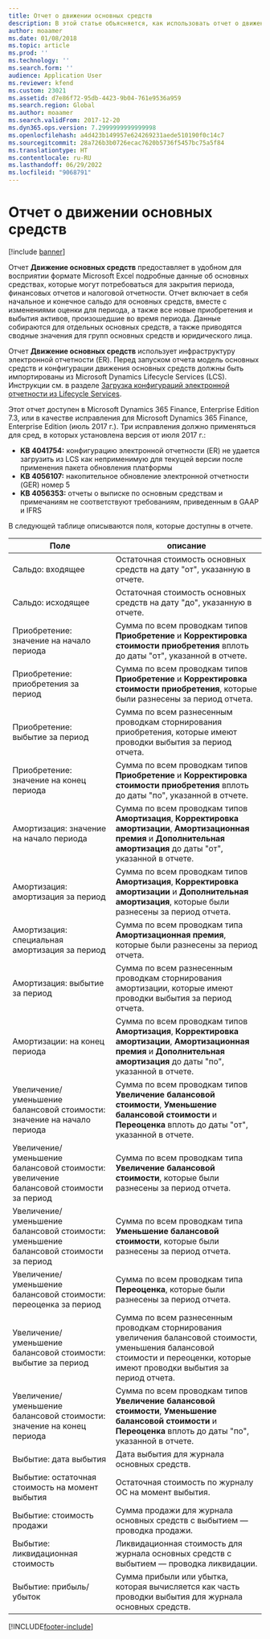 ```yaml
---
title: Отчет о движении основных средств
description: В этой статье объясняется, как использовать отчет о движении основных средств.
author: moaamer
ms.date: 01/08/2018
ms.topic: article
ms.prod: ''
ms.technology: ''
ms.search.form: ''
audience: Application User
ms.reviewer: kfend
ms.custom: 23021
ms.assetid: d7e86f72-95db-4423-9b04-761e9536a959
ms.search.region: Global
ms.author: moaamer
ms.search.validFrom: 2017-12-20
ms.dyn365.ops.version: 7.2999999999999998
ms.openlocfilehash: a4d423b149957e624269231aede510190f0c14c7
ms.sourcegitcommit: 28a726b3b0726ecac7620b5736f5457bc75a5f84
ms.translationtype: HT
ms.contentlocale: ru-RU
ms.lasthandoff: 06/29/2022
ms.locfileid: "9068791"
---
```

# <a name="fixed-assets-roll-forward-report"></a>Отчет о движении основных средств

[!include [banner](../includes/banner.md)]

Отчет **Движение основных средств** предоставляет в удобном для восприятии формате Microsoft Excel подробные данные об основных средствах, которые могут потребоваться для закрытия периода, финансовых отчетов и налоговой отчетности. Отчет включает в себя начальное и конечное сальдо для основных средств, вместе с изменениями оценки для периода, а также все новые приобретения и выбытия активов, произошедшие во время периода. Данные собираются для отдельных основных средств, а также приводятся сводные значения для групп основных средств и юридического лица.

Отчет **Движение основных средств** использует инфраструктуру электронной отчетности (ER). Перед запуском отчета модель основных средств и конфигурации движения основных средств должны быть импортированы из Microsoft Dynamics Lifecycle Services (LCS). Инструкции см. в разделе [Загрузка конфигураций электронной отчетности из Lifecycle Services](/dynamics365/unified-operations/dev-itpro/analytics/download-electronic-reporting-configuration-lcs).

Этот отчет доступен в Microsoft Dynamics 365 Finance, Enterprise Edition 7.3, или в качестве исправления для Microsoft Dynamics 365 Finance, Enterprise Edition (июль 2017 г.). Три исправления должно применяться для сред, в которых установлена версия от июля 2017 г.:

- **KB 4041754:** конфигурацию электронной отчетности (ER) не удается загрузить из LCS как неприменимую для текущей версии после применения пакета обновления платформы
- **KB 4056107:** накопительное обновление электронной отчетности (GER) номер 5
- **KB 4056353:** отчеты о выписке по основным средствам и примечаниям не соответствуют требованиям, приведенным в GAAP и IFRS

В следующей таблице описываются поля, которые доступны в отчете.


|                    Поле                    |                                                                                                                                описание                                                                                                                                |
|---------------------------------------------|---------------------------------------------------------------------------------------------------------------------------------------------------------------------------------------------------------------------------------------------------------------------------|
|              Сальдо: входящее              |                                                                                           Остаточная стоимость основных средств на дату "от", указанную в отчете.                                                                                           |
|              Сальдо: исходящее              |                                                                                            Остаточная стоимость основных средств на дату "до", указанную в отчете.                                                                                            |
|         Приобретение: значение на начало периода         |                                                 Сумма по всем проводкам типов <strong>Приобретение</strong> и <strong>Корректировка стоимости приобретения</strong> вплоть до даты "от", указанной в отчете.                                                  |
|      Приобретение: приобретения за период      |                                                 Сумма по всем проводкам типов <strong>Приобретение</strong> и <strong>Корректировка стоимости приобретения</strong>, которые были разнесены за период отчета.                                                  |
|       Приобретение: выбытие за период        |                                                                        Сумма по всем разнесенным проводкам сторнирования приобретения, которые имеют проводки выбытия за период отчета.                                                                        |
|         Приобретение: значение на конец периода         |                                                  Сумма по всем проводкам типов <strong>Приобретение</strong> и <strong>Корректировка стоимости приобретения</strong> вплоть до даты "по", указанной в отчете.                                                   |
|        Амортизация: значение на начало периода         | Сумма по всем проводкам типов <strong>Амортизация</strong>, <strong>Корректировка амортизации</strong>, <strong>Амортизационная премия</strong> и <strong>Дополнительная амортизация</strong> до даты "от", указанной в отчете. |
|     Амортизация: амортизация за период     |                         Сумма по всем проводкам типов <strong>Амортизация</strong>, <strong>Корректировка амортизации</strong> и <strong>Дополнительная амортизация</strong>, которые были разнесены за период отчета.                          |
| Амортизация: специальная амортизация за период |                                                              Сумма по всем проводкам типа <strong>Амортизационная премия</strong>, которые были разнесены за период отчета.                                                               |
|       Амортизация: выбытие за период       |                                                                       Сумма по всем разнесенным проводкам сторнирования амортизации, которые имеют проводки выбытия за период отчета.                                                                        |
|        Амортизации: на конец периода         |  Сумма по всем проводкам типов <strong>Амортизация</strong>, <strong>Корректировка амортизации</strong>, <strong>Амортизационная премия</strong> и <strong>Дополнительная амортизация</strong> до даты "по", указанной в отчете.  |
|    Увеличение/уменьшение балансовой стоимости: значение на начало периода     |                              Сумма по всем проводкам типов <strong>Увеличение балансовой стоимости</strong>, <strong>Уменьшение балансовой стоимости</strong> и <strong>Переоценка</strong> вплоть до даты "от", указанной в отчете.                               |
|   Увеличение/уменьшение балансовой стоимости: увеличение балансовой стоимости за период   |                                                                    Сумма по всем проводкам типа <strong>Увеличение балансовой стоимости</strong>, которые были разнесены за период отчета.                                                                    |
|  Увеличение/уменьшение балансовой стоимости: уменьшение балансовой стоимости за период  |                                                                   Сумма по всем проводкам типа <strong>Уменьшение балансовой стоимости</strong>, которые были разнесены за период отчета.                                                                   |
| Увеличение/уменьшение балансовой стоимости: переоценка за период  |                                                                        Сумма по всем проводкам типа <strong>Переоценка</strong>, которые были разнесены за период отчета.                                                                        |
|   Увеличение/уменьшение балансовой стоимости: выбытие за период   |                                                           Сумма по всем разнесенным проводкам сторнирования увеличения балансовой стоимости, уменьшения балансовой стоимости и переоценки, которые имеют проводки выбытия за период отчета.                                                           |
|    Увеличение/уменьшение балансовой стоимости: значение на конец периода     |                               Сумма по всем проводкам типов <strong>Увеличение балансовой стоимости</strong>, <strong>Уменьшение балансовой стоимости</strong> и <strong>Переоценка</strong> вплоть до даты "по", указанной в отчете.                                |
|          Выбытие: дата выбытия           |                                                                                                                Дата выбытия для журнала основных средств.                                                                                                                |
|    Выбытие: остаточная стоимость на момент выбытия    |                                                                                                    Остаточная стоимость по журналу ОС на момент выбытия.                                                                                                    |
|            Выбытие: стоимость продажи            |                                                                                               Сумма продажи для журнала основных средств с выбытием — проводка продажи.                                                                                                |
|           Выбытие: ликвидационная стоимость            |                                                                                               Ликвидационная стоимость для журнала основных средств с выбытием — проводка ликвидации.                                                                                               |
|           Выбытие: прибыль/убыток            |                                                                                 Сумма прибыли или убытка, которая вычисляется как часть проводки выбытия для журнала основных средств.                                                                                 |



[!INCLUDE[footer-include](../../includes/footer-banner.md)]

